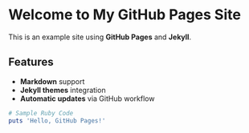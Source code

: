 
# Welcome to My GitHub Pages Site

This is an example site using **GitHub Pages** and **Jekyll**.

## Features

- **Markdown** support
- **Jekyll themes** integration
- **Automatic updates** via GitHub workflow

```ruby
# Sample Ruby Code
puts 'Hello, GitHub Pages!'
```
